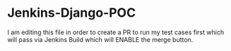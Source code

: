 # Jenkins-Django-POC
I am editing this file in order to create a PR to run my test cases first which will pass via Jenkins Build which will ENABLE the merge button.
